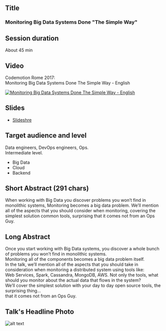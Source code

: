 ## Title
### Monitoring Big Data Systems Done "The Simple Way"

## Session duration

About 45 min

## Video

Codemotion Rome 2017:  
Monitoring Big Data Systems Done The Simple Way - English

[![Monitoring Big Data Systems Done The Simple Way  - English](http://img.youtube.com/vi/MRb129vvmoQ/0.jpg)](http://www.youtube.com/watch?v=MRb129vvmoQ)

## Slides

- [Slideshre](https://www.slideshare.net/demibenari/monitoring-big-data-systems-done-the-simple-way-demi-benari-codemotion-rome-2017-80317775) 

## Target audience and level

Data engineers, DevOps engineers, Ops.  
Intermediate level.

- Big Data
- Cloud
- Backend 

## Short Abstract (291 chars)

When working with Big Data you discover problems you won’t find in monolithic systems, Monitoring becomes a big data problem.
We’ll mention all of the aspects that you should consider when monitoring, covering the simplest solution common tools, 
surprising that it comes not from an Ops Guy.

## Long Abstract

Once you start working with Big Data systems, you discover a whole bunch of problems you won’t find in monolithic systems.  
Monitoring all of the components becomes a big data problem itself.  
In the talk, we’ll mention all of the aspects that you should take in consideration when monitoring a distributed system using tools like:  
Web Services, Spark, Cassandra, MongoDB, AWS. Not only the tools, what should you monitor about the actual data that flows in the system?  
We’ll cover the simplest solution with your day to day open source tools, the surprising thing...   
that it comes not from an Ops Guy.

## Talk's Headline Photo

![alt text]( "None")
